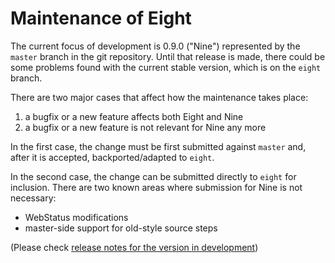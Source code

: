 Maintenance of Eight
====================

The current focus of development is 0.9.0 ("Nine") represented by the `master` branch in the git repository.
Until that release is made, there could be some problems found with the current stable version, which is on the `eight` branch.

There are two major cases that affect how the maintenance takes place:

 1. a bugfix or a new feature affects both Eight and Nine
 1. a bugfix or a new feature is not relevant for Nine any more

In the first case, the change must be first submitted against `master` and, after it is accepted, backported/adapted to `eight`.

In the second case, the change can be submitted directly to `eight` for inclusion.  There are two known areas where submission for Nine is not necessary:

* WebStatus modifications
* master-side support for old-style source steps

(Please check [release notes for the version in development](http://docs.buildbot.net/latest/relnotes/index.html))
